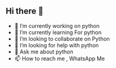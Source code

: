 ## Hi there 👋

<!--
**PixelQuestGaming/PixelQuestGaming** is a ✨ _special_ ✨ repository because its `README.md` (this file) appears on your GitHub profile.

Here are some ideas to get you started:
-->
- 🔭 I’m currently working on python
- 🌱 I’m currently learning For python
- 👯 I’m looking to collaborate on Python  
- 🤔 I’m looking for help with python
- 💬 Ask me about python
- 📫 How to reach me , WhatsApp Me
<!-- 
- 😄 Pronouns: 
- ⚡ Fun fact: ...
-->

